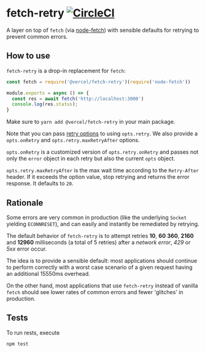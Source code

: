 # fetch-retry [![CircleCI](https://circleci.com/gh/vercel/fetch-retry.svg?style=svg)](https://circleci.com/gh/vercel/fetch-retry)

A layer on top of `fetch` (via [node-fetch](https://www.npmjs.com/package/node-fetch))
with sensible defaults for retrying to prevent common errors.

## How to use

`fetch-retry` is a drop-in replacement for `fetch`:

```js
const fetch = require('@vercel/fetch-retry')(require('node-fetch'))

module.exports = async () => {
  const res = await fetch('http://localhost:3000')
  console.log(res.status);
}
```

Make sure to `yarn add @vercel/fetch-retry` in your main package.

Note that you can pass [retry options](https://github.com/vercel/async-retry) to using `opts.retry`.
We also provide a `opts.onRetry` and `opts.retry.maxRetryAfter` options.

`opts.onRetry` is a customized version of `opts.retry.onRetry` and passes
not only the `error` object in each retry but also the current `opts` object.

`opts.retry.maxRetryAfter` is the max wait time according to the `Retry-After` header.
If it exceeds the option value, stop retrying and returns the error response. It defaults to `20`.

## Rationale

Some errors are very common in production (like the underlying `Socket`
yielding `ECONNRESET`), and can easily and instantly be remediated
by retrying.

The default behavior of `fetch-retry` is to attempt retries **10**, **60**
**360**, **2160** and **12960** milliseconds (a total of 5 retries) after
a *network error*, *429* or *5xx* error occur.

The idea is to provide a sensible default: most applications should
continue to perform correctly with a worst case scenario of a given
request having an additional 15550ms overhead.

On the other hand, most applications that use `fetch-retry` instead of
vanilla `fetch` should see lower rates of common errors and fewer 'glitches'
in production.

## Tests

To run rests, execute

```console
npm test
```
